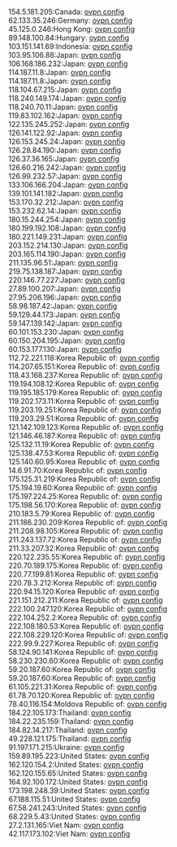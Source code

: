 154.5.181.205:Canada: [ovpn config](vpn/154_5_181_205.ovpn)  
62.133.35.246:Germany: [ovpn config](vpn/62_133_35_246.ovpn)  
45.125.0.246:Hong Kong: [ovpn config](vpn/45_125_0_246.ovpn)  
89.148.100.84:Hungary: [ovpn config](vpn/89_148_100_84.ovpn)  
103.151.141.69:Indonesia: [ovpn config](vpn/103_151_141_69.ovpn)  
103.95.106.88:Japan: [ovpn config](vpn/103_95_106_88.ovpn)  
106.168.186.232:Japan: [ovpn config](vpn/106_168_186_232.ovpn)  
114.187.11.8:Japan: [ovpn config](vpn/114_187_11_8.ovpn)  
114.187.11.8:Japan: [ovpn config](vpn/114_187_11_8.ovpn)  
118.104.67.215:Japan: [ovpn config](vpn/118_104_67_215.ovpn)  
118.240.149.174:Japan: [ovpn config](vpn/118_240_149_174.ovpn)  
118.240.70.11:Japan: [ovpn config](vpn/118_240_70_11.ovpn)  
119.83.102.162:Japan: [ovpn config](vpn/119_83_102_162.ovpn)  
122.135.245.252:Japan: [ovpn config](vpn/122_135_245_252.ovpn)  
126.141.122.92:Japan: [ovpn config](vpn/126_141_122_92.ovpn)  
126.153.245.24:Japan: [ovpn config](vpn/126_153_245_24.ovpn)  
126.28.84.190:Japan: [ovpn config](vpn/126_28_84_190.ovpn)  
126.37.36.165:Japan: [ovpn config](vpn/126_37_36_165.ovpn)  
126.60.216.242:Japan: [ovpn config](vpn/126_60_216_242.ovpn)  
126.99.232.57:Japan: [ovpn config](vpn/126_99_232_57.ovpn)  
133.106.166.204:Japan: [ovpn config](vpn/133_106_166_204.ovpn)  
139.101.141.182:Japan: [ovpn config](vpn/139_101_141_182.ovpn)  
153.170.32.212:Japan: [ovpn config](vpn/153_170_32_212.ovpn)  
153.232.62.14:Japan: [ovpn config](vpn/153_232_62_14.ovpn)  
180.15.244.254:Japan: [ovpn config](vpn/180_15_244_254.ovpn)  
180.199.192.108:Japan: [ovpn config](vpn/180_199_192_108.ovpn)  
180.221.149.231:Japan: [ovpn config](vpn/180_221_149_231.ovpn)  
203.152.214.130:Japan: [ovpn config](vpn/203_152_214_130.ovpn)  
203.165.114.190:Japan: [ovpn config](vpn/203_165_114_190.ovpn)  
211.135.96.51:Japan: [ovpn config](vpn/211_135_96_51.ovpn)  
219.75.138.187:Japan: [ovpn config](vpn/219_75_138_187.ovpn)  
220.146.77.227:Japan: [ovpn config](vpn/220_146_77_227.ovpn)  
27.89.100.207:Japan: [ovpn config](vpn/27_89_100_207.ovpn)  
27.95.206.196:Japan: [ovpn config](vpn/27_95_206_196.ovpn)  
58.98.187.42:Japan: [ovpn config](vpn/58_98_187_42.ovpn)  
59.129.44.173:Japan: [ovpn config](vpn/59_129_44_173.ovpn)  
59.147.139.142:Japan: [ovpn config](vpn/59_147_139_142.ovpn)  
60.101.153.230:Japan: [ovpn config](vpn/60_101_153_230.ovpn)  
60.150.204.195:Japan: [ovpn config](vpn/60_150_204_195.ovpn)  
60.153.177.130:Japan: [ovpn config](vpn/60_153_177_130.ovpn)  
112.72.221.118:Korea Republic of: [ovpn config](vpn/112_72_221_118.ovpn)  
114.207.65.151:Korea Republic of: [ovpn config](vpn/114_207_65_151.ovpn)  
118.43.168.237:Korea Republic of: [ovpn config](vpn/118_43_168_237.ovpn)  
119.194.108.12:Korea Republic of: [ovpn config](vpn/119_194_108_12.ovpn)  
119.195.185.179:Korea Republic of: [ovpn config](vpn/119_195_185_179.ovpn)  
119.202.173.11:Korea Republic of: [ovpn config](vpn/119_202_173_11.ovpn)  
119.203.19.251:Korea Republic of: [ovpn config](vpn/119_203_19_251.ovpn)  
119.203.29.51:Korea Republic of: [ovpn config](vpn/119_203_29_51.ovpn)  
121.142.109.123:Korea Republic of: [ovpn config](vpn/121_142_109_123.ovpn)  
121.146.46.187:Korea Republic of: [ovpn config](vpn/121_146_46_187.ovpn)  
125.132.11.19:Korea Republic of: [ovpn config](vpn/125_132_11_19.ovpn)  
125.138.47.53:Korea Republic of: [ovpn config](vpn/125_138_47_53.ovpn)  
125.140.60.95:Korea Republic of: [ovpn config](vpn/125_140_60_95.ovpn)  
14.6.91.70:Korea Republic of: [ovpn config](vpn/14_6_91_70.ovpn)  
175.125.31.219:Korea Republic of: [ovpn config](vpn/175_125_31_219.ovpn)  
175.194.19.60:Korea Republic of: [ovpn config](vpn/175_194_19_60.ovpn)  
175.197.224.25:Korea Republic of: [ovpn config](vpn/175_197_224_25.ovpn)  
175.198.56.170:Korea Republic of: [ovpn config](vpn/175_198_56_170.ovpn)  
210.183.5.79:Korea Republic of: [ovpn config](vpn/210_183_5_79.ovpn)  
211.186.230.209:Korea Republic of: [ovpn config](vpn/211_186_230_209.ovpn)  
211.208.98.105:Korea Republic of: [ovpn config](vpn/211_208_98_105.ovpn)  
211.243.137.72:Korea Republic of: [ovpn config](vpn/211_243_137_72.ovpn)  
211.33.207.32:Korea Republic of: [ovpn config](vpn/211_33_207_32.ovpn)  
220.122.235.55:Korea Republic of: [ovpn config](vpn/220_122_235_55.ovpn)  
220.70.189.175:Korea Republic of: [ovpn config](vpn/220_70_189_175.ovpn)  
220.77.199.81:Korea Republic of: [ovpn config](vpn/220_77_199_81.ovpn)  
220.78.3.212:Korea Republic of: [ovpn config](vpn/220_78_3_212.ovpn)  
220.94.15.120:Korea Republic of: [ovpn config](vpn/220_94_15_120.ovpn)  
221.151.212.211:Korea Republic of: [ovpn config](vpn/221_151_212_211.ovpn)  
222.100.247.120:Korea Republic of: [ovpn config](vpn/222_100_247_120.ovpn)  
222.104.252.2:Korea Republic of: [ovpn config](vpn/222_104_252_2.ovpn)  
222.108.180.53:Korea Republic of: [ovpn config](vpn/222_108_180_53.ovpn)  
222.108.229.120:Korea Republic of: [ovpn config](vpn/222_108_229_120.ovpn)  
222.99.9.227:Korea Republic of: [ovpn config](vpn/222_99_9_227.ovpn)  
58.124.90.141:Korea Republic of: [ovpn config](vpn/58_124_90_141.ovpn)  
58.230.230.60:Korea Republic of: [ovpn config](vpn/58_230_230_60.ovpn)  
59.20.187.60:Korea Republic of: [ovpn config](vpn/59_20_187_60.ovpn)  
59.20.187.60:Korea Republic of: [ovpn config](vpn/59_20_187_60.ovpn)  
61.105.221.31:Korea Republic of: [ovpn config](vpn/61_105_221_31.ovpn)  
61.78.70.120:Korea Republic of: [ovpn config](vpn/61_78_70_120.ovpn)  
78.40.116.154:Moldova Republic of: [ovpn config](vpn/78_40_116_154.ovpn)  
184.22.105.173:Thailand: [ovpn config](vpn/184_22_105_173.ovpn)  
184.22.235.159:Thailand: [ovpn config](vpn/184_22_235_159.ovpn)  
184.82.14.217:Thailand: [ovpn config](vpn/184_82_14_217.ovpn)  
49.228.121.175:Thailand: [ovpn config](vpn/49_228_121_175.ovpn)  
91.197.171.215:Ukraine: [ovpn config](vpn/91_197_171_215.ovpn)  
159.89.195.223:United States: [ovpn config](vpn/159_89_195_223.ovpn)  
162.120.154.2:United States: [ovpn config](vpn/162_120_154_2.ovpn)  
162.120.155.65:United States: [ovpn config](vpn/162_120_155_65.ovpn)  
164.92.100.172:United States: [ovpn config](vpn/164_92_100_172.ovpn)  
173.198.248.39:United States: [ovpn config](vpn/173_198_248_39.ovpn)  
67.188.115.51:United States: [ovpn config](vpn/67_188_115_51.ovpn)  
67.58.241.243:United States: [ovpn config](vpn/67_58_241_243.ovpn)  
68.229.5.43:United States: [ovpn config](vpn/68_229_5_43.ovpn)  
27.2.131.165:Viet Nam: [ovpn config](vpn/27_2_131_165.ovpn)  
42.117.173.102:Viet Nam: [ovpn config](vpn/42_117_173_102.ovpn)  
